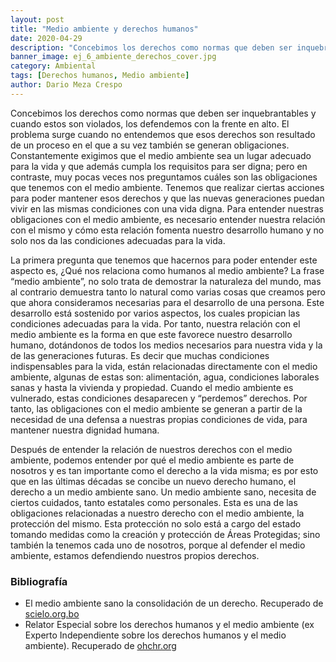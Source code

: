 ```yaml
---
layout: post
title: "Medio ambiente y derechos humanos"
date: 2020-04-29
description: "Concebimos los derechos como normas que deben ser inquebrantables y cuando estos son violados, los defendemos con la frente en alto..."
banner_image: ej_6_ambiente_derechos_cover.jpg
category: Ambiental
tags: [Derechos humanos, Medio ambiente]
author: Dario Meza Crespo
---
```

Concebimos los derechos como normas que deben ser inquebrantables y cuando estos son violados, los defendemos con la frente en alto.  El problema surge cuando no entendemos que esos derechos son resultado de un proceso en el que a su vez también se generan obligaciones. Constantemente exigimos que el medio ambiente sea un lugar adecuado para la vida y que además cumpla los requisitos para ser digna; pero en contraste, muy pocas veces nos preguntamos cuáles son las obligaciones que tenemos con el medio ambiente. Tenemos que realizar ciertas acciones para poder mantener esos derechos y que las nuevas generaciones puedan vivir en las mismas condiciones con una vida digna. Para entender nuestras obligaciones con el medio ambiente, es necesario entender nuestra relación con el mismo y cómo esta relación fomenta nuestro desarrollo humano y no solo nos da las condiciones adecuadas para la vida. 

La primera pregunta que tenemos que hacernos para poder entender este aspecto es, ¿Qué nos relaciona como humanos al medio ambiente?  La frase “medio ambiente”, no solo trata de demostrar la naturaleza del mundo, mas al contrario demuestra tanto lo natural como varias cosas que creamos pero que ahora consideramos necesarias para el desarrollo de una persona. Este desarrollo está sostenido por varios aspectos, los cuales propician las condiciones adecuadas para la vida. Por tanto, nuestra relación con el medio ambiente es la forma en que este favorece nuestro desarrollo humano, dotándonos de todos los medios necesarios para nuestra vida y la de las generaciones futuras. Es decir que muchas condiciones indispensables para la vida, están relacionadas directamente con el medio ambiente, algunas de estas son: alimentación, agua, condiciones laborales sanas y hasta la vivienda y propiedad. Cuando el medio ambiente es vulnerado, estas condiciones desaparecen y “perdemos” derechos. Por tanto, las obligaciones con el medio ambiente se generan a partir de la necesidad de una defensa a nuestras propias condiciones de vida, para mantener nuestra dignidad humana. 

Después de entender la relación de nuestros derechos con el medio ambiente, podemos entender por qué el medio ambiente es parte de nosotros y es tan importante como el derecho a la vida misma; es por esto que en las últimas décadas se concibe un nuevo derecho humano, el derecho a un medio ambiente sano. Un medio ambiente sano, necesita de ciertos cuidados, tanto estatales como personales. Esta es una de las obligaciones relacionadas a nuestro derecho con el medio ambiente, la protección del mismo. Esta protección no solo está a cargo del estado tomando medidas como la creación y protección de Áreas Protegidas; sino también la tenemos cada uno de nosotros, porque al defender el medio ambiente, estamos defendiendo nuestros propios derechos. 


### Bibliografía 
- El medio ambiente sano la consolidación de un derecho. Recuperado de <a href="http://www.scielo.org.bo/scielo.php?script=sci_arttext&pid=S2070-81572018000100019" target="_blank">scielo.org.bo</a>
- Relator Especial sobre los derechos humanos y el medio ambiente (ex Experto Independiente sobre los derechos humanos y el medio ambiente). Recuperado de <a href="https://www.ohchr.org/SP/Issues/Environment/SREnvironment/Pages/SRenvironmentIndex.aspx" target="_blank">ohchr.org</a>
